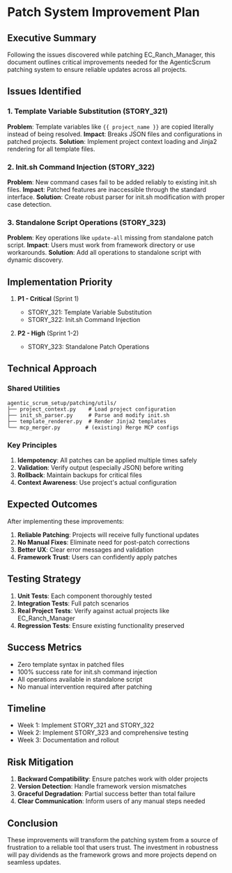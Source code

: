 # Patch System Improvement Plan

## Executive Summary

Following the issues discovered while patching EC_Ranch_Manager, this document outlines critical improvements needed for the AgenticScrum patching system to ensure reliable updates across all projects.

## Issues Identified

### 1. Template Variable Substitution (STORY_321)
**Problem**: Template variables like `{{ project_name }}` are copied literally instead of being resolved.
**Impact**: Breaks JSON files and configurations in patched projects.
**Solution**: Implement project context loading and Jinja2 rendering for all template files.

### 2. Init.sh Command Injection (STORY_322)
**Problem**: New command cases fail to be added reliably to existing init.sh files.
**Impact**: Patched features are inaccessible through the standard interface.
**Solution**: Create robust parser for init.sh modification with proper case detection.

### 3. Standalone Script Operations (STORY_323)
**Problem**: Key operations like `update-all` missing from standalone patch script.
**Impact**: Users must work from framework directory or use workarounds.
**Solution**: Add all operations to standalone script with dynamic discovery.

## Implementation Priority

1. **P1 - Critical** (Sprint 1)
   - STORY_321: Template Variable Substitution
   - STORY_322: Init.sh Command Injection

2. **P2 - High** (Sprint 1-2)
   - STORY_323: Standalone Patch Operations

## Technical Approach

### Shared Utilities
```
agentic_scrum_setup/patching/utils/
├── project_context.py    # Load project configuration
├── init_sh_parser.py     # Parse and modify init.sh
├── template_renderer.py  # Render Jinja2 templates
└── mcp_merger.py        # (existing) Merge MCP configs
```

### Key Principles
1. **Idempotency**: All patches can be applied multiple times safely
2. **Validation**: Verify output (especially JSON) before writing
3. **Rollback**: Maintain backups for critical files
4. **Context Awareness**: Use project's actual configuration

## Expected Outcomes

After implementing these improvements:

1. **Reliable Patching**: Projects will receive fully functional updates
2. **No Manual Fixes**: Eliminate need for post-patch corrections
3. **Better UX**: Clear error messages and validation
4. **Framework Trust**: Users can confidently apply patches

## Testing Strategy

1. **Unit Tests**: Each component thoroughly tested
2. **Integration Tests**: Full patch scenarios
3. **Real Project Tests**: Verify against actual projects like EC_Ranch_Manager
4. **Regression Tests**: Ensure existing functionality preserved

## Success Metrics

- Zero template syntax in patched files
- 100% success rate for init.sh command injection
- All operations available in standalone script
- No manual intervention required after patching

## Timeline

- Week 1: Implement STORY_321 and STORY_322
- Week 2: Implement STORY_323 and comprehensive testing
- Week 3: Documentation and rollout

## Risk Mitigation

1. **Backward Compatibility**: Ensure patches work with older projects
2. **Version Detection**: Handle framework version mismatches
3. **Graceful Degradation**: Partial success better than total failure
4. **Clear Communication**: Inform users of any manual steps needed

## Conclusion

These improvements will transform the patching system from a source of frustration to a reliable tool that users trust. The investment in robustness will pay dividends as the framework grows and more projects depend on seamless updates.